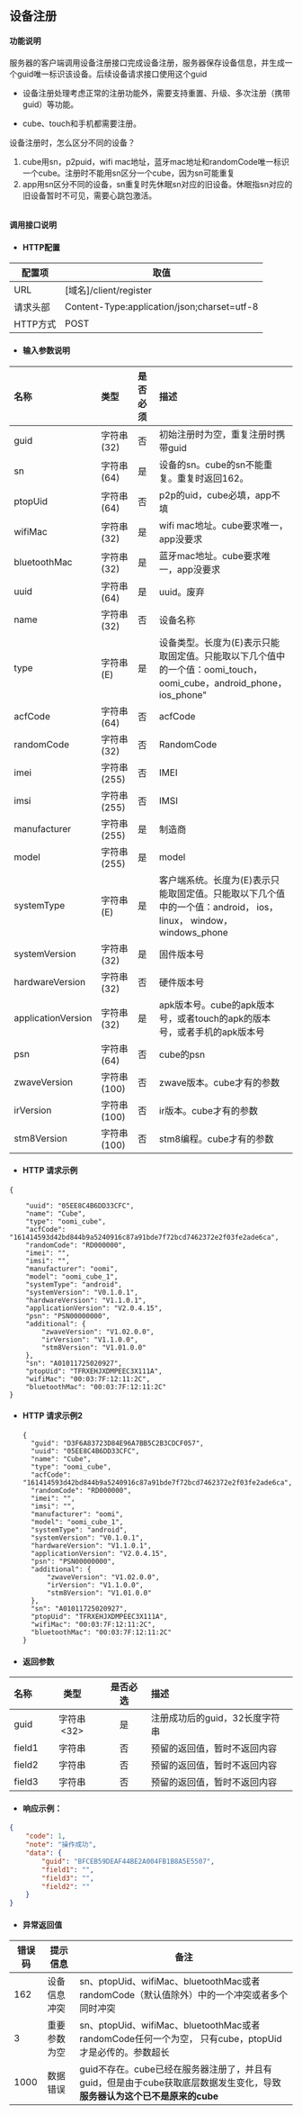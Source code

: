 ## 设备注册

#### 功能说明

服务器的客户端调用设备注册接口完成设备注册，服务器保存设备信息，并生成一个guid唯一标识该设备。后续设备请求接口使用这个guid

* 设备注册处理考虑正常的注册功能外，需要支持重置、升级、多次注册（携带guid）等功能。

* cube、touch和手机都需要注册。

设备注册时，怎么区分不同的设备？  
1. cube用sn，p2puid，wifi mac地址，蓝牙mac地址和randomCode唯一标识一个cube。注册时不能用sn区分一个cube，因为sn可能重复  
2. app用sn区分不同的设备，sn重复时先休眠sn对应的旧设备。休眠指sn对应的旧设备暂时不可见，需要心跳包激活。

###### 

#### 调用接口说明

* #### HTTP配置

| 配置项 | 取值 |
| --- | --- |
| URL | \[域名\]/client/register |
| 请求头部 | Content-Type:application/json;charset=utf-8 |
| HTTP方式 | POST |

* #### 输入参数说明

| 名称 | 类型 | 是否必须 | 描述 |
| :--- | :--- | :--- | :--- |
| guid | 字符串\(32\) | 否 | 初始注册时为空，重复注册时携带guid |
| sn | 字符串\(64\) | 是 | 设备的sn。cube的sn不能重复。重复时返回162。 |
| ptopUid | 字符串\(64\) | 否 | p2p的uid，cube必填，app不填 |
| wifiMac | 字符串\(32\) | 是 | wifi mac地址。cube要求唯一，app没要求 |
| bluetoothMac | 字符串\(32\) | 是 | 蓝牙mac地址。cube要求唯一，app没要求 |
| uuid | 字符串\(64\) | 是 | uuid。废弃 |
| name | 字符串\(32\) | 否 | 设备名称 |
| type | 字符串\(E\) | 是 | 设备类型。长度为\(E\)表示只能取固定值。只能取以下几个值中的一个值：oomi\_touch，oomi\_cube，android\_phone，ios\_phone" |
| acfCode | 字符串\(64\) | 否 | acfCode |
| randomCode | 字符串\(32\) | 否 | RandomCode |
| imei | 字符串\(255\) | 否 | IMEI |
| imsi | 字符串\(255\) | 否 | IMSI |
| manufacturer | 字符串\(255\) | 是 | 制造商 |
| model | 字符串\(255\) | 是 | model |
| systemType | 字符串\(E\) | 是 | 客户端系统。长度为\(E\)表示只能取固定值。只能取以下几个值中的一个值：android， ios， linux， window， windows\_phone |
| systemVersion | 字符串\(32\) | 是 | 固件版本号 |
| hardwareVersion | 字符串\(32\) | 否 | 硬件版本号 |
| applicationVersion | 字符串\(32\) | 是 | apk版本号。cube的apk版本号，或者touch的apk的版本号，或者手机的apk版本号 |
| psn | 字符串\(64\) | 否 | cube的psn |
| zwaveVersion | 字符串\(100\) | 否 | zwave版本。cube才有的参数 |
| irVersion | 字符串\(100\) | 否 | ir版本。cube才有的参数 |
| stm8Version | 字符串\(100\) | 否 | stm8编程。cube才有的参数 |

* #### HTTP 请求示例

```
{

    "uuid": "05EE8C4B6DD33CFC",
    "name": "Cube",
    "type": "oomi_cube",
    "acfCode": "161414593d42bd844b9a5240916c87a91bde7f72bcd7462372e2f03fe2ade6ca",
    "randomCode": "RD000000",
    "imei": "",
    "imsi": "",
    "manufacturer": "oomi",
    "model": "oomi_cube_1",
    "systemType": "android",
    "systemVersion": "V0.1.0.1",
    "hardwareVersion": "V1.1.0.1",
    "applicationVersion": "V2.0.4.15",
    "psn": "PSN00000000",
    "additional": {
        "zwaveVersion": "V1.02.0.0",
        "irVersion": "V1.1.0.0",
        "stm8Version": "V1.01.0.0"
    },
    "sn": "A01011725020927",
    "ptopUid": "TFRXEHJXDMPEEC3X111A",
    "wifiMac": "00:03:7F:12:11:2C",
    "bluetoothMac": "00:03:7F:12:11:2C"
}
```

* #### HTTP 请求示例2

  ```
  {
    "guid": "D3F6A83723D84E96A7BB5C2B3CDCF057",
    "uuid": "05EE8C4B6DD33CFC",
    "name": "Cube",
    "type": "oomi_cube",
    "acfCode": "161414593d42bd844b9a5240916c87a91bde7f72bcd7462372e2f03fe2ade6ca",
    "randomCode": "RD000000",
    "imei": "",
    "imsi": "",
    "manufacturer": "oomi",
    "model": "oomi_cube_1",
    "systemType": "android",
    "systemVersion": "V0.1.0.1",
    "hardwareVersion": "V1.1.0.1",
    "applicationVersion": "V2.0.4.15",
    "psn": "PSN00000000",
    "additional": {
        "zwaveVersion": "V1.02.0.0",
        "irVersion": "V1.1.0.0",
        "stm8Version": "V1.01.0.0"
    },
    "sn": "A01011725020927",
    "ptopUid": "TFRXEHJXDMPEEC3X111A",
    "wifiMac": "00:03:7F:12:11:2C",
    "bluetoothMac": "00:03:7F:12:11:2C"
  }
  ```
* #### 返回参数

| 名称 | 类型 | 是否必选 | 描述 |
| :--- | :---: | :---: | :--- |
| guid | 字符串&lt;32&gt; | 是 | 注册成功后的guid，32长度字符串 |
| field1 | 字符串 | 否 | 预留的返回值，暂时不返回内容 |
| field2 | 字符串 | 否 | 预留的返回值，暂时不返回内容 |
| field3 | 字符串 | 否 | 预留的返回值，暂时不返回内容 |

* #### 响应示例：

```json
{
    "code": 1,
    "note": "操作成功",
    "data": {
        "guid": "BFCEB59DEAF44BE2A004FB1B8A5E5507",
        "field1": "",
        "field3": "",
        "field2": ""
    }
}
```

* #### 异常返回值

| 错误码 | 提示信息 | 备注 |
| --- | --- | --- |
| 162 | 设备信息冲突 | sn、ptopUid、wifiMac、bluetoothMac或者randomCode（默认值除外）中的一个冲突或者多个同时冲突 |
| 3 | 重要参数为空 | sn、ptopUid、wifiMac、bluetoothMac或者randomCode任何一个为空， 只有cube，ptopUid才是必传的。参数超长 |
| 1000 | 数据错误 | guid不存在。cube已经在服务器注册了，并且有guid，但是由于cube获取底层数据发生变化，导致**服务器认为这个已不是原来的cube** |



